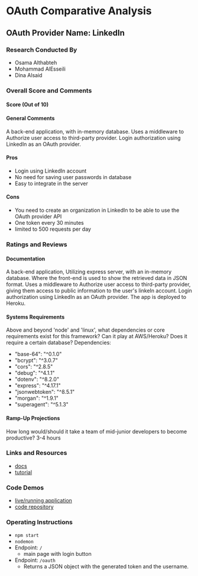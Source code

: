 # OAuth Comparative Analysis

## OAuth Provider Name: LinkedIn

### Research Conducted By

- Osama Althabteh
- Mohammad AlEsseili
- Dina Alsaid

### Overall Score and Comments

#### Score (Out of 10)

#### General Comments

A back-end application, with in-memory database.
Uses a middleware to Authorize user access to third-party provider.
Login authorization using LinkedIn as an OAuth provider.

#### Pros

- Login using LinkedIn account
- No need for saving user passwords in database
- Easy to integrate in the server

#### Cons

- You need to create an organization in LinkedIn to be able to use the OAuth provider API
- One token every 30 minutes
- limited to 500 requests per day

### Ratings and Reviews

#### Documentation

A back-end application, Utilizing express server, with an in-memory database. Where the front-end is used to show the retrieved data in JSON format.
Uses a middleware to Authorize user access to third-party provider, giving them access to public information to the user's linkeIn account.
Login authorization using LinkedIn as an OAuth provider.
The app is deployed to Heroku.

#### Systems Requirements

Above and beyond 'node' and 'linux', what dependencies or core requirements exist for this framework? Can it play at AWS/Heroku? Does it require a certain database?
Dependencies:

- "base-64": "^0.1.0"
- "bcrypt": "^3.0.7"
- "cors": "^2.8.5"
- "debug": "^4.1.1"
- "dotenv": "^8.2.0"
- "express": "^4.17.1"
- "jsonwebtoken": "^8.5.1"
- "morgan": "^1.9.1"
- "superagent": "^5.1.3"

#### Ramp-Up Projections

How long would/should it take a team of mid-junior developers to become productive? 3-4 hours

### Links and Resources

- [docs](https://docs.microsoft.com/en-us/linkedin/shared/authentication/client-credentials-flow)
- [tutorial](https://www.youtube.com/watch?v=jYflkIo1R4A)

### Code Demos

- [live/running application](https://oauth-server-messeili.herokuapp.com/)
- [code repository](https://github.com/401-advanced-javascript-messeili/ouath-server)

### Operating Instructions

- `npm start`
- `nodemon`
- Endpoint: `/`
  - main page with login button
- Endpoint: `/oauth`
  - Returns a JSON object with the generated token and the username.
